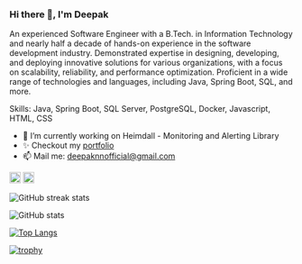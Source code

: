 ### Hi there 👋, I'm Deepak 
An experienced Software Engineer with a B.Tech. in Information Technology and nearly half a decade of hands-on 
experience in the software development industry. Demonstrated expertise in designing, developing, and deploying 
innovative solutions for various organizations, with a focus on scalability, reliability, and performance optimization. 
Proficient in a wide range of technologies and languages, including Java, Spring Boot, SQL, and more.

Skills: Java, Spring Boot, SQL Server, PostgreSQL, Docker, Javascript, HTML, CSS

- 🔭 I’m currently working on Heimdall - Monitoring and Alerting Library 
- ✨ Checkout my [portfolio](deepaknn.netlify.app) 
- 📫 Mail me: deepaknnofficial@gmail.com

  
[<img src='https://cdn.jsdelivr.net/npm/simple-icons@3.0.1/icons/github.svg' alt='github' height='20'>](https://github.com/deepaknn)
[<img src='https://cdn.jsdelivr.net/npm/simple-icons@3.0.1/icons/linkedin.svg' alt=' linkedin' height='20'>](https://www.linkedin.com/in/deepak-nn/)


![GitHub streak stats](https://streak-stats.demolab.com/?user=deepaknn) 

![GitHub stats](https://github-readme-stats.vercel.app/api?username=deepaknn&show_icons=true&count_private=true)   

[![Top Langs](https://github-readme-stats.vercel.app/api/top-langs/?username=deepaknn)](https://github.com/anuraghazra/github-readme-stats)

[![trophy](https://github-profile-trophy.vercel.app/?username=deepaknn)](https://github.com/ryo-ma/github-profile-trophy)
